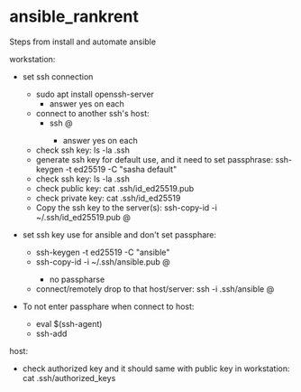 # ansible_rankrent

Steps from install and automate ansible

workstation:
- set ssh connection
	- sudo apt install openssh-server
		- answer yes on each
	- connect to another ssh's host: 
		- ssh <username of host want to connect>@<ip address>
			- answer yes on each
	- check ssh key: 
		ls -la .ssh
	- generate ssh key for default use, and it need to set passphrase: 
		ssh-keygen -t ed25519 -C "sasha default"
	- check ssh key: 
		ls -la .ssh	
	- check public key: 
		cat .ssh/id_ed25519.pub
	- check private key: 
		cat .ssh/id_ed25519
	- Copy the ssh key to the server(s): 
		ssh-copy-id -i ~/.ssh/id_ed25519.pub <host username>@<IP Adderss>
	
- set ssh key use for ansible and don't set passphare: 
	- ssh-keygen -t ed25519 -C "ansible"
	- ssh-copy-id -i ~/.ssh/ansible.pub <username>@<ipaddress>
		- no passpharse
	- connect/remotely drop to that host/server: 
		ssh -i .ssh/ansible <username>@<IP Address>
	
- To not enter passphare when connect to host: 
	- eval $(ssh-agent)
	- ssh-add

host:
- check authorized key and it should same with public key in workstation: 
	cat .ssh/authorized_keys
